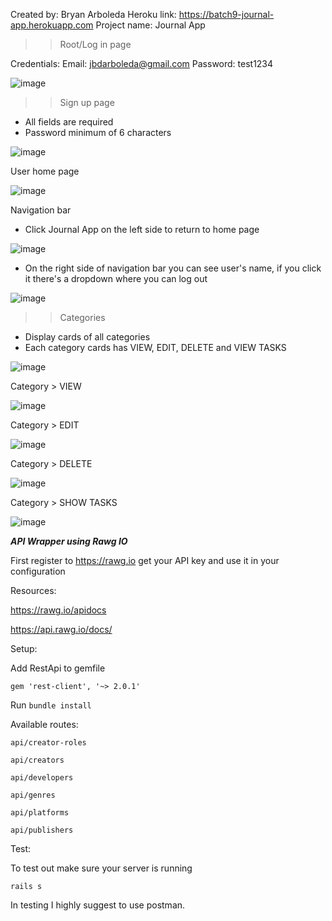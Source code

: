 Created by: Bryan Arboleda
Heroku link: https://batch9-journal-app.herokuapp.com 
Project name: Journal App

>> Root/Log in page

Credentials:
Email: jbdarboleda@gmail.com
Password: test1234

![image](https://user-images.githubusercontent.com/80822041/132270401-464436af-faac-4fbd-9839-0b66ed514dd0.png)

>> Sign up page

- All fields are required
- Password minimum of 6 characters


![image](https://user-images.githubusercontent.com/80822041/132270835-26766ede-f616-4997-998d-26507c5ae81e.png)

User home page

![image](https://user-images.githubusercontent.com/80822041/132271025-5588f274-827d-483b-8b74-ffbf83a71cce.png)

Navigation bar

- Click Journal App on the left side to return to home page

![image](https://user-images.githubusercontent.com/80822041/132271056-b9fabdc6-e81a-44fc-a3cc-744515400b69.png)

- On the right side of navigation bar you can see user's name, if you click it there's a dropdown where you can log out

![image](https://user-images.githubusercontent.com/80822041/132271159-c6fe9ec2-7c56-467f-b25c-d82c417a7234.png)


>> Categories

- Display cards of all categories
- Each category cards has VIEW, EDIT, DELETE and VIEW TASKS

![image](https://user-images.githubusercontent.com/80822041/132271316-62675a09-86e5-4e24-8212-d49538c16b87.png)

Category > VIEW

![image](https://user-images.githubusercontent.com/80822041/132271645-a7f0a530-0803-4b51-b7d4-5d41846e6e4d.png)


Category > EDIT

![image](https://user-images.githubusercontent.com/80822041/132271724-386ea714-7090-4cb0-be27-4c84a6b09946.png)


Category > DELETE

![image](https://user-images.githubusercontent.com/80822041/132271792-5e96aadc-9a21-4910-bb81-4dafe71aecb8.png)

Category > SHOW TASKS

![image](https://user-images.githubusercontent.com/80822041/132271892-d38378da-7961-4d9e-9445-4d63825b78d8.png)


***API Wrapper using Rawg IO***

First register to https://rawg.io get your API key and use it in your configuration

Resources: 

https://rawg.io/apidocs

https://api.rawg.io/docs/

Setup:

Add RestApi to gemfile

```gem 'rest-client', '~> 2.0.1' ```

Run ```bundle install``` 

Available routes:

```api/creator-roles```

```api/creators```

```api/developers```

```api/genres```

```api/platforms```

```api/publishers```

Test:

To test out make sure your server is running

```rails s```

In testing I highly suggest to use postman.
















